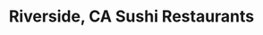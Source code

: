 ---
layout: city
title: Riverside, CA Sushi Restaurants
permalink: /california/riverside/
stateAbbr: CA
stateName: California
cityName: Riverside

---